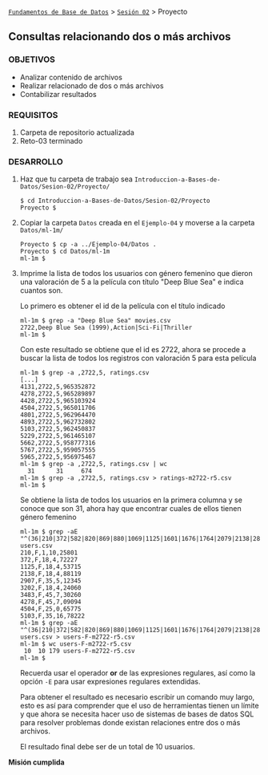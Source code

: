[`Fundamentos de Base de Datos`](../../Readme.md) > [`Sesión 02`](../Readme.md) > Proyecto
## Consultas relacionando dos o más archivos

### OBJETIVOS
- Analizar contenido de archivos
- Realizar relacionado de dos o más archivos
- Contabilizar resultados

### REQUISITOS
1. Carpeta de repositorio actualizada
1. Reto-03 terminado

### DESARROLLO
1. Haz que tu carpeta de trabajo sea `Introduccion-a-Bases-de-Datos/Sesion-02/Proyecto/`
   ```console
   $ cd Introduccion-a-Bases-de-Datos/Sesion-02/Proyecto
   Proyecto $
   ```

1. Copiar la carpeta `Datos` creada en el `Ejemplo-04` y moverse a la carpeta `Datos/ml-1m/`
   ```console
   Proyecto $ cp -a ../Ejemplo-04/Datos .
   Proyecto $ cd Datos/ml-1m
   ml-1m $
   ```

1. Imprime la lista de todos los usuarios con género femenino que dieron una valoración de 5 a la película con título "Deep Blue Sea" e indica cuantos son.

   Lo primero es obtener el id de la película con el título indicado
   ```console
   ml-1m $ grep -a "Deep Blue Sea" movies.csv
   2722,Deep Blue Sea (1999),Action|Sci-Fi|Thriller
   ml-1m $
   ```
   Con este resultado se obtiene que el id es 2722, ahora se procede a buscar la lista de todos los registros con valoración 5 para esta película
   ```console
   ml-1m $ grep -a ,2722,5, ratings.csv
   [...]
   4131,2722,5,965352872
   4278,2722,5,965289897
   4428,2722,5,965103924
   4504,2722,5,965011706
   4801,2722,5,962964470
   4893,2722,5,962732802
   5103,2722,5,962450837
   5229,2722,5,961465107
   5662,2722,5,958777316
   5767,2722,5,959057555
   5965,2722,5,956975467
   ml-1m $ grep -a ,2722,5, ratings.csv | wc
     31      31     674
   ml-1m $ grep -a ,2722,5, ratings.csv > ratings-m2722-r5.csv
   ml-1m $   
   ```
   Se obtiene la lista de todos los usuarios en la primera columna y se conoce que son 31, ahora hay que encontrar cuales de ellos tienen género femenino
   ```console
   ml-1m $ grep -aE "^(36|210|372|582|820|869|880|1069|1125|1601|1676|1764|2079|2138|2886|2907|2909|3202|3483|3626|4131|4278|4428|4504|4801|4893|5103|5229|5662|5767|5965),F" users.csv
   210,F,1,10,25801
   372,F,18,4,72227
   1125,F,18,4,53715
   2138,F,18,4,88119
   2907,F,35,5,12345
   3202,F,18,4,24060
   3483,F,45,7,30260
   4278,F,45,7,09094
   4504,F,25,0,65775
   5103,F,35,16,78222
   ml-1m $ grep -aE "^(36|210|372|582|820|869|880|1069|1125|1601|1676|1764|2079|2138|2886|2907|2909|3202|3483|3626|4131|4278|4428|4504|4801|4893|5103|5229|5662|5767|5965),F" users.csv > users-F-m2722-r5.csv
   ml-1m $ wc users-F-m2722-r5.csv
    10  10 179 users-F-m2722-r5.csv
   ml-1m $
   ```
   Recuerda usar el operador __or__ de las expresiones regulares, así como la opción `-E` para usar expresiones regulares extendidas.

   Para obtener el resultado es necesario escribir un comando muy largo, esto es así para comprender que el uso de herramientas tienen un límite y que ahora se necesita hacer uso de sistemas de bases de datos SQL para resolver problemas donde existan relaciones entre dos o más archivos.

   El resultado final debe ser de un total de 10 usuarios.

__Misión cumplida__
